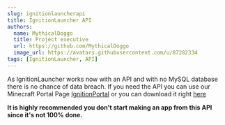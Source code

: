 ```yaml
---
slug: ignitionlauncherapi
title: IgnitionLauncher API
authors:
  name: MythicalDoggo
  title: Project executive
  url: https://github.com/MythicalDoggo
  image_url: https://avatars.githubusercontent.com/u/87282334
tags: [IgnitionLauncher, API]
---
```


As IgnitionLauncher works now with an API and with no MySQL database there is no chance of data breach. If you need the API you can use our Minecraft Portal Page [IgnitionPortal](https://github.com/Ignition-Development/IgnitionPortal) or you can download it right [here](https://ignition-development.xyz/download/ighapi.zip) 

**It is highly recommended you don't start making an app from this API since it's not 100% done.**